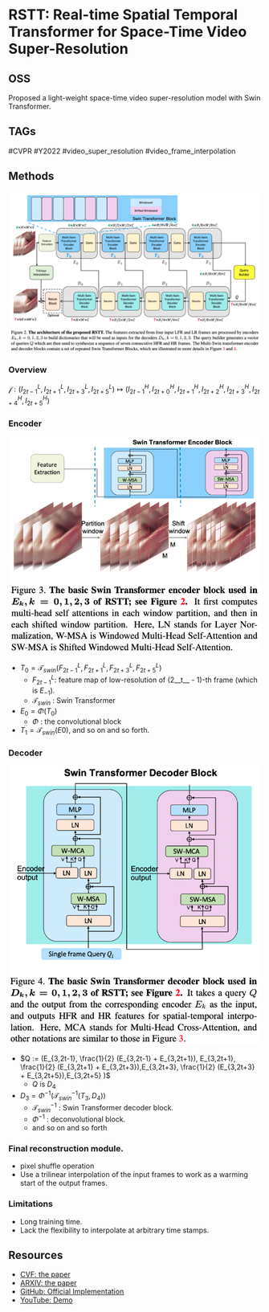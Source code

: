 # RSTT: Real-time Spatial Temporal Transformer for Space-Time Video Super-Resolution

## OSS

Proposed a light-weight space-time video super-resolution model with Swin Transformer.

## TAGs

#CVPR #Y2022 #video_super_resolution #video_frame_interpolation

## Methods

![](./assets/fig_2.png)

### Overview

$`\mathcal{f} : (I_{2t-1}^L, I_{2t+1}^L, I_{2t+3}^L, I_{2t+5}^L) \mapsto (I_{2t-1}^H, I_{2t+0}^H, I_{2t+1}^H, I_{2t+2}^H, I_{2t+3}^H, I_{2t+4}^H, I_{2t+5}^H)`$

### Encoder

![](./assets/fig_3.png)

- $`T_0 = \mathcal{T}_{swin} (F_{2t-1}^L, F_{2t+1}^L, F_{2t+3}^L, F_{2t+5}^L)`$
    - $`F_{2t-1}^L`$: feature map of low-resolution of (2__t__ - 1)-th frame (which is $`E_{-1}`$).
    - $`\mathcal{T}_{swin}`$ : Swin Transformer
- $`E_0 = \Phi (T_0)`$
    - $`\Phi`$ : the convolutional block
- $`T_1 = \mathcal{T}_{swin} (E0)`$, and so on and so forth.

### Decoder

![](./assets/fig_4.png)

- $`Q := (E_{3,2t-1}, \frac{1}{2} (E_{3,2t-1} + E_{3,2t+1}), E_{3,2t+1}, \frac{1}{2} (E_{3,2t+1} + E_{3,2t+3}),E_{3,2t+3}, \frac{1}{2} (E_{3,2t+3} + E_{3,2t+5}),E_{3,2t+5} )`$
    - $`Q`$ is $`D_4`$
- $`D_3 = \Phi^{-1} ( \mathcal{T}_{swin}^{-1} ( T_3, D_4 ) )`$
    - $`\mathcal{T}_{swin}^{-1}`$ : Swin Transformer decoder block.
    - $`\Phi^{-1}`$ : deconvolutional block.
    - and so on and so forth

### Final reconstruction module.

- pixel shuffle operation
- Use a trilinear interpolation of the input frames to work as a warming start of the output frames.


### Limitations

- Long training time.
- Lack the flexibility to interpolate at arbitrary time stamps.

## Resources

- [CVF: the paper](https://openaccess.thecvf.com/content/CVPR2022/papers/Geng_RSTT_Real-Time_Spatial_Temporal_Transformer_for_Space-Time_Video_Super-Resolution_CVPR_2022_paper.pdf)
- [ARXIV: the paper](https://arxiv.org/abs/2203.14186)
- [GitHub: Official Implementation](https://github.com/llmpass/RSTT)
- [YouTube: Demo](https://youtu.be/UItUdbLEPHM)
